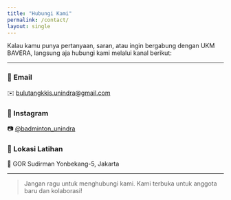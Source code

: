 ```yaml
---
title: "Hubungi Kami"
permalink: /contact/
layout: single
---
```


Kalau kamu punya pertanyaan, saran, atau ingin bergabung dengan UKM BAVERA, langsung aja hubungi kami melalui kanal berikut:

---

### 📧 Email  
✉️ [bulutangkkis.unindra@gmail.com ](mailto:bulutangkkis.unindra@gmail.com )

### 📸 Instagram  
📷 [@badminton_unindra](https://instagram.com/badminton_unindra) 

### 📍 Lokasi Latihan  
📌 GOR Sudirman Yonbekang-5, Jakarta

---

> Jangan ragu untuk menghubungi kami. Kami terbuka untuk anggota baru dan kolaborasi!
